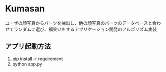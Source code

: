 # Kumasan

ユーザの顔写真からパーツを抽出し、他の顔写真のパーツのデータベースと合わせてランダムに選び、福笑いをするアプリケーション開発のアルゴリズム実装


## アプリ起動方法
1. pip install -r requirement
2. python app.py

